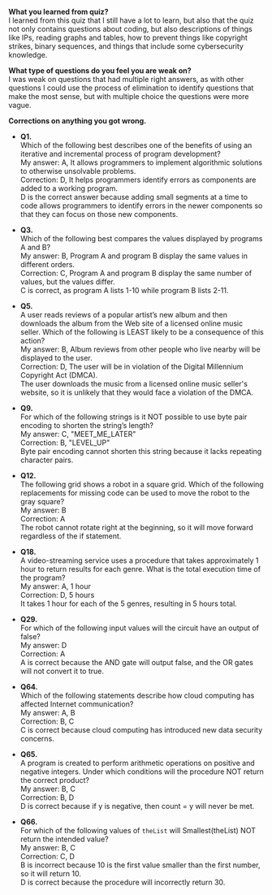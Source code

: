 **What you learned from quiz?**  
I learned from this quiz that I still have a lot to learn, but also that the quiz not only contains questions about coding, but also descriptions of things like IPs, reading graphs and tables, how to prevent things like copyright strikes, binary sequences, and things that include some cybersecurity knowledge.

**What type of questions do you feel you are weak on?**  
I was weak on questions that had multiple right answers, as with other questions I could use the process of elimination to identify questions that make the most sense, but with multiple choice the questions were more vague.

**Corrections on anything you got wrong.**

- **Q1.**  
  Which of the following best describes one of the benefits of using an iterative and incremental process of program development?  
  My answer: A, It allows programmers to implement algorithmic solutions to otherwise unsolvable problems.  
  Correction: D, It helps programmers identify errors as components are added to a working program.  
  D is the correct answer because adding small segments at a time to code allows programmers to identify errors in the newer components so that they can focus on those new components.

- **Q3.**  
  Which of the following best compares the values displayed by programs A and B?  
  My answer: B, Program A and program B display the same values in different orders.  
  Correction: C, Program A and program B display the same number of values, but the values differ.  
  C is correct, as program A lists 1-10 while program B lists 2-11.

- **Q5.**  
  A user reads reviews of a popular artist’s new album and then downloads the album from the Web site of a licensed online music seller. Which of the following is LEAST likely to be a consequence of this action?  
  My answer: B, Album reviews from other people who live nearby will be displayed to the user.  
  Correction: D, The user will be in violation of the Digital Millennium Copyright Act (DMCA).  
  The user downloads the music from a licensed online music seller's website, so it is unlikely that they would face a violation of the DMCA.

- **Q9.**  
  For which of the following strings is it NOT possible to use byte pair encoding to shorten the string’s length?  
  My answer: C, "MEET_ME_LATER"  
  Correction: B, "LEVEL_UP"  
  Byte pair encoding cannot shorten this string because it lacks repeating character pairs.

- **Q12.**  
  The following grid shows a robot in a square grid. Which of the following replacements for missing code can be used to move the robot to the gray square?  
  My answer: B  
  Correction: A  
  The robot cannot rotate right at the beginning, so it will move forward regardless of the if statement.

- **Q18.**  
  A video-streaming service uses a procedure that takes approximately 1 hour to return results for each genre. What is the total execution time of the program?  
  My answer: A, 1 hour  
  Correction: D, 5 hours  
  It takes 1 hour for each of the 5 genres, resulting in 5 hours total.

- **Q29.**  
  For which of the following input values will the circuit have an output of false?  
  My answer: D  
  Correction: A  
  A is correct because the AND gate will output false, and the OR gates will not convert it to true.

- **Q64.**  
  Which of the following statements describe how cloud computing has affected Internet communication?  
  My answer: A, B  
  Correction: B, C  
  C is correct because cloud computing has introduced new data security concerns.

- **Q65.**  
  A program is created to perform arithmetic operations on positive and negative integers. Under which conditions will the procedure NOT return the correct product?  
  My answer: B, C  
  Correction: B, D  
  D is correct because if y is negative, then count = y will never be met.

- **Q66.**  
  For which of the following values of `theList` will Smallest(theList) NOT return the intended value?  
  My answer: B, C  
  Correction: C, D  
  B is incorrect because 10 is the first value smaller than the first number, so it will return 10.  
  D is correct because the procedure will incorrectly return 30.
